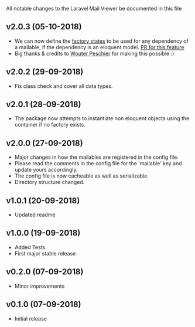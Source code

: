 All notable changes to the Laravel Mail Viewer be documented in this file

## v2.0.3 (05-10-2018)
- We can now define the [factory states](https://laravel.com/docs/5.7/database-testing#factory-states) to be used for any dependency of a mailable, if the dependency is an eloquent model. [PR for this feature](https://github.com/JoggApp/laravel-mail-viewer/pull/10)
- Big thanks & credits to [Wouter Peschier](https://github.com/kielabokkie) for making this possible :)  

## v2.0.2 (29-09-2018)
- Fix class check and cover all data types.

## v2.0.1 (28-09-2018)
- The package now attempts to instantiate non eloquent objects using the container if no factory exists.

## v2.0.0 (27-09-2018)
- Major changes in how the mailables are registered in the config file.
- Please read the comments in the config file for the 'mailable' key and update yours accordingly.
- The config file is now cacheable as well as serializable.
- Directory structure changed.

## v1.0.1 (20-09-2018)
- Updated readme

## v1.0.0 (19-09-2018)
- Added Tests
- First major stable release

## v0.2.0 (07-09-2018)
- Minor improvements

## v0.1.0 (07-09-2018)
- Initial release